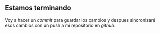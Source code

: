 ## Estamos terminando
Voy a hacer un *commit* para guardar los cambios y despues sincronizaré esos cambios con un push a mi repositorio en *github*.